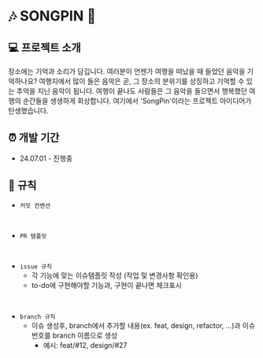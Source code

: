 # 🎶 SONGPIN 🎵

## 💻 프로젝트 소개
장소에는 기억과 소리가 담깁니다.
여러분이 언젠가 여행을 떠났을 때 들었던 음악을 기억하나요?
여행지에서 많이 들은 음악은 곧, 그 장소의 분위기를 상징하고 기억할 수 있는 추억을 지닌 음악이 됩니다.
여행이 끝나도 사람들은 그 음악을 들으면서 행복했던 여행의 순간들을 생생하게 회상합니다.
여기에서 'SongPin'이라는 프로젝트 아이디어가 탄생했습니다.
<br>

## ⏰ 개발 기간
* 24.07.01 - 진행중

## 📝 규칙
- `커밋 컨벤션`

<br>

- `PR 템플릿`

<br>

- `issue 규칙`
    - 각 기능에 맞는 이슈탬플릿 작성 (작업 및 변경사항 확인용)
    - to-do에 구현해야할 기능과, 구현이 끝나면 체크표시
 
<br>

- `branch 규칙`
    - 이슈 생성후, branch에서 추가할 내용(ex. feat, design, refactor, ...)과 이슈번호를 branch 이름으로 생성
        - 예시: feat/#12, design/#27

